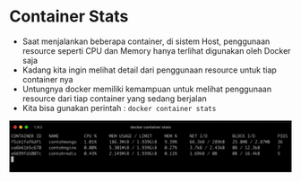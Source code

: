 # Container Stats

- Saat menjalankan beberapa container, di sistem Host, penggunaan resource seperti CPU dan Memory hanya terlihat digunakan oleh Docker saja
- Kadang kita ingin melihat detail dari penggunaan resource untuk tiap container nya 
- Untungnya docker memiliki kemampuan untuk melihat penggunaan resource dari tiap container yang sedang berjalan 
- Kita bisa gunakan perintah : ```docker container stats```

![img_16.png](images/img_16.png)
